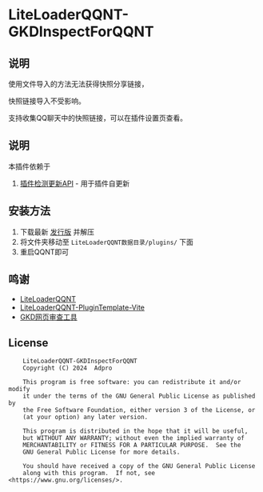 # LiteLoaderQQNT-GKDInspectForQQNT

## 说明
使用文件导入的方法无法获得快照分享链接，

快照链接导入不受影响。

支持收集QQ聊天中的快照链接，可以在插件设置页查看。

## 说明
本插件依赖于

1. [插件检测更新API](https://github.com/adproqwq/LiteLoaderQQNT-CheckUpdateModule) - 用于插件自更新

## 安装方法
1. 下载最新 [发行版](https://github.com/adproqwq/LiteLoaderQQNT-GKDInspectForQQNT/releases) 并解压
2. 将文件夹移动至 `LiteLoaderQQNT数据目录/plugins/` 下面
3. 重启QQNT即可

## 鸣谢
* [LiteLoaderQQNT](https://github.com/LiteLoaderQQNT/LiteLoaderQQNT/)
* [LiteLoaderQQNT-PluginTemplate-Vite](https://github.com/MisaLiu/LiteLoaderQQNT-PluginTemplate-Vite)
* [GKD网页审查工具](https://github.com/gkd-kit/inspect)

## License
```
    LiteLoaderQQNT-GKDInspectForQQNT
    Copyright (C) 2024  Adpro

    This program is free software: you can redistribute it and/or modify
    it under the terms of the GNU General Public License as published by
    the Free Software Foundation, either version 3 of the License, or
    (at your option) any later version.

    This program is distributed in the hope that it will be useful,
    but WITHOUT ANY WARRANTY; without even the implied warranty of
    MERCHANTABILITY or FITNESS FOR A PARTICULAR PURPOSE.  See the
    GNU General Public License for more details.

    You should have received a copy of the GNU General Public License
    along with this program.  If not, see <https://www.gnu.org/licenses/>.
```
